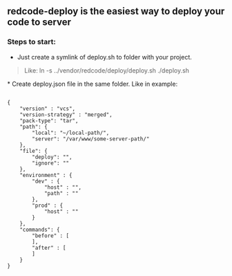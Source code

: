 ## redcode-deploy is the easiest way to deploy your code to server

### Steps to start:
* Just create a symlink of deploy.sh to folder with your project. 
<blockquote><p>Like: ln -s ../vendor/redcode/deploy/deploy.sh ./deploy.sh</p></blockquote>
* Create deploy.json file in the same folder. Like in example:
<pre><code>
{
    "version" : "vcs",
    "version-strategy" : "merged",
    "pack-type": "tar",
    "path": {
        "local": "~/local-path/",
        "server": "/var/www/some-server-path/"
    },
    "file": {
        "deploy": "",
        "ignore": ""
    },
    "environment" : {
        "dev" : {
            "host" : "",
            "path" : ""
        },
        "prod" : {
            "host" : ""
        }
    },
    "commands": {
        "before" : [
        ],
        "after" : [
        ]
    }
}
</code></pre>
